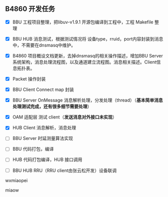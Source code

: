 ## B4860 开发任务

- [x] BBU 工程项目整理，把libuv-v1.9.1 开源包编译到工程中，工程 Makefile 整理
- [x] BBU HUB 消息测试，根据测试情况将 设备type，rruid，port内容封装到消息中，不需要在dnsmasq中维护。
- [x] B4860 项目概设文档更新，去掉dnsmasq的相关操作描述，增加BBU Server系统架构，消息处理流程图，以及通道建立流程图。消息相关描述。Client信息拓扑表。
- [x] Packet 操作封装
- [x] BBU Client Connect map 封装
- [x] BBU Server OnMessage 消息解析处理，分发处理（thread）（**基本简单消息处理测试完成，还有很多细节需要处理**）
- [x] OAM 适配层 测试 client（**发送消息对外接口未实现**）
- [x] HUB Client 消息解析，消息处理
- [ ] BBU Server 时延测量算法实现
- [ ] BBU 代码打包，编译
- [ ] HUB 代码打包编译，HUB 接口调用 
- [ ] BBU HUB RRU（RRU client由张云松开发）设备联调





<i class="fab fa-weixin fa-lg"></i> wxmiaopei



<span class="fa-stack fa-2x">
  <i class="fas fa-square fa-stack-2x"></i>
  <i class="fas fa-terminal fa-stack-1x fa-inverse"></i>miaow</span>


